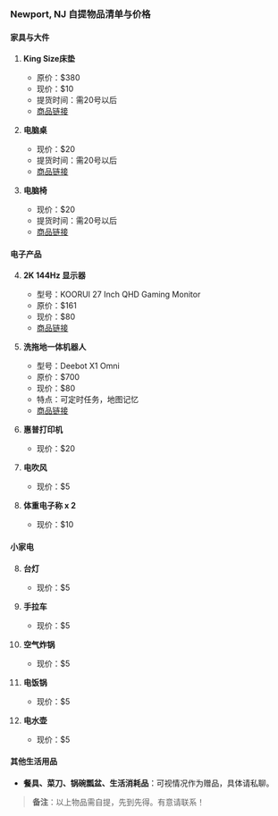 ### Newport, NJ 自提物品清单与价格

#### 家具与大件
1. **King Size床垫**  
   - 原价：$380  
   - 现价：$10  
   - 提货时间：需20号以后  
   - [商品链接](https://a.co/d/7brqP5m)

2. **电脑桌**  
   - 现价：$20  
   - 提货时间：需20号以后  
   - [商品链接](https://www.amazon.com/dp/B0BKSCMG37?ref=ppx_pop_mob_ap_share)

3. **电脑椅**  
   - 现价：$20  
   - 提货时间：需20号以后  
   - [商品链接](https://www.amazon.com/dp/B0B8CTHFYF?ref=ppx_pop_mob_ap_share)

#### 电子产品
4. **2K 144Hz 显示器**  
   - 型号：KOORUI 27 Inch QHD Gaming Monitor  
   - 原价：$161  
   - 现价：$80  
   - [商品链接](https://www.amazon.com/dp/B0B1B3VZLD?ref=ppx_pop_mob_ap_share)

5. **洗拖地一体机器人**  
   - 型号：Deebot X1 Omni  
   - 原价：$700  
   - 现价：$80  
   - 特点：可定时任务，地图记忆  
   - [商品链接](https://a.co/d/0mfMlyG)

6. **惠普打印机**  
   - 现价：$20  

7. **电吹风**  
   - 现价：$5

8. **体重电子称 x 2**  
   - 现价：$10  

#### 小家电
8. **台灯**  
   - 现价：$5  

9. **手拉车**  
   - 现价：$5  

10. **空气炸锅**  
    - 现价：$5  

11. **电饭锅**  
    - 现价：$5  

12. **电水壶**  
    - 现价：$5  

#### 其他生活用品
- **餐具、菜刀、锅碗瓢盆、生活消耗品**：可视情况作为赠品，具体请私聊。

> **备注**：以上物品需自提，先到先得。有意请联系！
